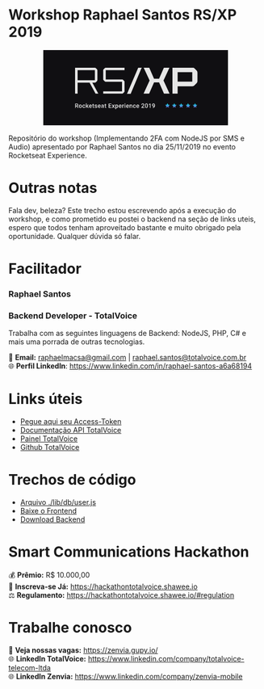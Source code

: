 # Workshop Raphael Santos RS/XP 2019
<p align="center">
  <img width="366" height="149" src="./rsxp-logo.png">
</p>
Repositório do workshop (Implementando 2FA com NodeJS por SMS e Audio) apresentado por Raphael Santos no dia 25/11/2019 no evento Rocketseat Experience.

# Outras notas
Fala dev, beleza? Este trecho estou escrevendo após a execução do workshop, e como prometido eu postei o backend na seção de links uteis, espero que todos tenham aproveitado bastante e muito obrigado pela oportunidade.
Qualquer dúvida só falar.

# Facilitador
### Raphael Santos 
### Backend Developer - TotalVoice
Trabalha com as seguintes linguagens de Backend: NodeJS, PHP, C# e mais uma porrada de outras tecnologias.

📧 **Email:** raphaelmacsa@gmail.com | raphael.santos@totalvoice.com.br\
🌐 **Perfil LinkedIn**: https://www.linkedin.com/in/raphael-santos-a6a68194

# Links úteis
* [Pegue aqui seu Access-Token](https://conteudo.totalvoice.com.br/landing-page-workshop-2fa)
* [Documentação API TotalVoice](https://api.totalvoice.com.br/doc)
* [Painel TotalVoice](https://api.totalvoice.com.br/painel)
* [Github TotalVoice](https://github.com/totalvoice)

# Trechos de código
* [Arquivo ./lib/db/user.js](https://gist.github.com/raphaelmacsabpf/1173e3aacd9067cb9325ef954bb05074)
* [Baixe o Frontend](https://github.com/raphaelmacsabpf/frontend-login-2fa)
* [Download Backend](https://github.com/raphaelmacsabpf/backend-2fa-login)

# Smart Communications Hackathon
💰 **Prêmio:** R$ 10.000,00\
📝 **Inscreva-se Já:** <https://hackathontotalvoice.shawee.io>\
⚖ **Regulamento:** <https://hackathontotalvoice.shawee.io/#regulation>

# Trabalhe conosco
💼 **Veja nossas vagas:** <https://zenvia.gupy.io/> \
🌐 **LinkedIn TotalVoice:** <https://www.linkedin.com/company/totalvoice-telecom-ltda> \
🌐 **LinkedIn Zenvia:** <https://www.linkedin.com/company/zenvia-mobile>
